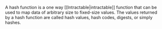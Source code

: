 A hash function is a one way
[[Intractable|intractable]] function that can be used
to map data of arbitrary size to fixed-size values. The values returned
by a hash function are called hash values, hash codes, digests, or
simply hashes.